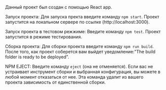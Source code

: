 Данный проект был создан с помощью React app.

Запуск проекта:
  Для запуска пректа введите команду `npm start`.
  Проект запустится на локальном сервере по ссылке (http://localhost:3000).

Запуск проекта в тестовом режжиме:
  Введите команду `npm test`.
  Проект запустится в режиме тестирования.

Сборка проекта:
  Для сборки проекта введите команду `npm run build`.
  После того, как проект соберется вам выйдет уведомление:"The build folder is ready to be deployed".

NPM EJECT:
  Введите команду `eject` (она не отменяется).
  Если вас не устраивает инструмент сборки и выбранная конфигурация, вы можете в любой момент отказаться от нее. Эта команда удалит из вашего      проекта зависимость от единственной сборки.
